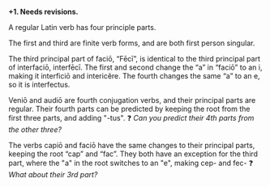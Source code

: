 **+1.  Needs revisions.**

A regular Latin verb has four principle parts. 

The first and third are finite verb forms, and are both first person singular.

The third principal part of faciō, “Fēcī”, is identical to the third principal part of interfaciō, interfēcī. The first and second change the “a” in “faciō” to an i, making it interficiō and intericĕre. The fourth changes the same “a” to an e, so it is interfectus.

Veniō and audiō are fourth conjugation verbs, and their principal parts are regular. Their fourth parts can be predicted by keeping the root from the first three parts, and adding "-tus".  ❓ *Can you predict their 4th parts from the other three?*

The verbs capiō and faciō have the same changes to their principal parts, keeping the root “cap” and “fac”. They both have an exception for the third part, where the "a" in the root switches to an "e", making cep- and fec-  ❓ *What about their 3rd part?*



